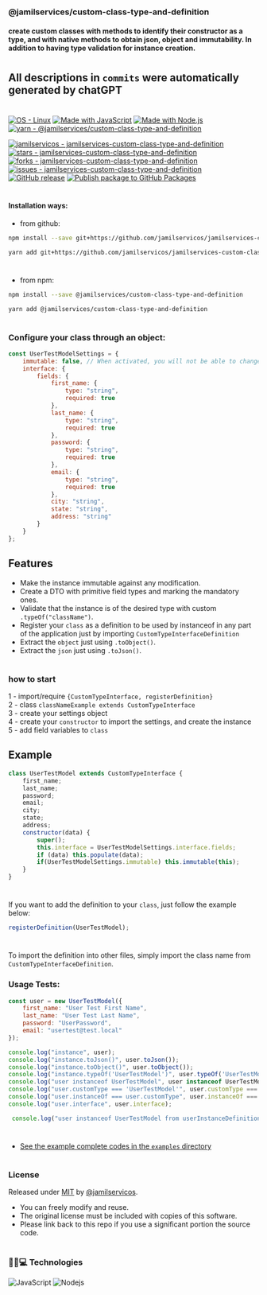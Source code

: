 ### @jamilservices/custom-class-type-and-definition
#### create custom classes with methods to identify their constructor as a type, and with native methods to obtain json, object and immutability. In addition to having type validation for instance creation.
#
## All descriptions in `commits` were automatically generated by chatGPT
#
[![OS - Linux](https://img.shields.io/badge/OS-Linux-blue?logo=linux&logoColor=white)](https://www.linux.org/)
[![Made with JavaScript](https://img.shields.io/badge/Made_with-JavaScript-blue?logo=javascript&logoColor=white)](https://www.javascript.com/)
[![Made with Node.js](https://img.shields.io/badge/Node.js->=18.19-blue?logo=node.js&logoColor=white)](https://nodejs.org)
[![yarn - @jamilservices/custom-class-type-and-definition](https://img.shields.io/badge/yarn-%40jamilservices%2Fcustom--class--type--and--definition-blue?logo=yarn&logoColor=white)](https://yarnpkg.com/package/@jamilservices/custom-class-type-and-definition)

[![jamilservicos - jamilservices-custom-class-type-and-definition](https://img.shields.io/static/v1?label=jamilservicos&message=custom-class-type-and-definition&color=blue&logo=github)](https://github.com/jamilservicos/jamilservices-custom-class-type-and-definition)
[![stars - jamilservices-custom-class-type-and-definition](https://img.shields.io/github/stars/jamilservicos/jamilservices-custom-class-type-and-definition?style=social)](https://github.com/jamilservicos/jamilservices-custom-class-type-and-definition)
[![forks - jamilservices-custom-class-type-and-definition](https://img.shields.io/github/forks/jamilservicos/jamilservices-custom-class-type-and-definition?style=social)](https://github.com/jamilservicos/jamilservices-custom-class-type-and-definition)
[![issues - jamilservices-custom-class-type-and-definition](https://img.shields.io/github/issues/jamilservicos/jamilservices-custom-class-type-and-definition)](https://github.com/jamilservicos/jamilservices-custom-class-type-and-definition/issues)
[![GitHub release](https://img.shields.io/github/release/jamilservicos/jamilservices-custom-class-type-and-definition?include_prereleases=&sort=semver)](https://github.com/jamilservicos/jamilservices-custom-class-type-and-definition/releases/)
[![Publish package to GitHub Packages](https://github.com/jamilservicos/jamilservices-custom-class-type-and-definition/actions/workflows/github-publish.yml/badge.svg?event=registry_package)](https://github.com/jamilservicos/jamilservices-custom-class-type-and-definition/actions/workflows/github-publish.yml)

#
#### Installation ways:

- from github:
```bash
npm install --save git+https://github.com/jamilservicos/jamilservices-custom-class-type-and-definition.git
```
```bash
yarn add git+https://github.com/jamilservicos/jamilservices-custom-class-type-and-definition.git
```
#
- from npm:
```bash
npm install --save @jamilservices/custom-class-type-and-definition
```
```bash
yarn add @jamilservices/custom-class-type-and-definition
```
#
### Configure your class through an object:
```js
const UserTestModelSettings = {
    immutable: false, // When activated, you will not be able to change the instance while it exists. irreversible
    interface: {
        fields: {
            first_name: {
                type: "string",
                required: true
            },
            last_name: {
                type: "string",
                required: true
            },
            password: {
                type: "string",
                required: true
            },
            email: {
                type: "string",
                required: true
            },
            city: "string",
            state: "string",
            address: "string"
        }
    }
};
```
## Features
- Make the instance immutable against any modification.
- Create a DTO with primitive field types and marking the mandatory ones.
- Validate that the instance is of the desired type with custom `.typeOf("className")`.
- Register your `class` as a definition to be used by instanceof in any part of the application just by importing `CustomTypeInterfaceDefinition`
- Extract the `object` just using `.toObject()`.
- Extract the `json` just using `.toJson()`.
#
### how to start
1 - import/require `{CustomTypeInterface, registerDefinition}`  
2 - class `classNameExample extends CustomTypeInterface`  
3 - create your settings object  
4 - create your `constructor` to import the settings, and create the instance  
5 - add field variables to `class`  

## Example
```js
class UserTestModel extends CustomTypeInterface {
    first_name;
    last_name;
    password;
    email;
    city;
    state;
    address;
    constructor(data) {
        super();
        this.interface = UserTestModelSettings.interface.fields;
        if (data) this.populate(data);
        if(UserTestModelSettings.immutable) this.immutable(this);
    }
}
```
#
If you want to add the definition to your `class`, just follow the example below:  
```js
registerDefinition(UserTestModel);
```
#
To import the definition into other files, simply import the class name from `CustomTypeInterfaceDefinition`.
###
### Usage Tests:
```js
const user = new UserTestModel({
    first_name: "User Test First Name",
    last_name: "User Test Last Name",
    password: "UserPassword",
    email: "usertest@test.local"
});

console.log("instance", user);
console.log("instance.toJson()", user.toJson());
console.log("instance.toObject()", user.toObject());
console.log("instance.typeOf('UserTestModel')", user.typeOf('UserTestModel'));
console.log("user instanceof UserTestModel", user instanceof UserTestModel);
console.log("user.customType === 'UserTestModel'", user.customType === 'UserTestModel');
console.log("user.instanceOf === user.customType", user.instanceOf === user.customType);
console.log("user.interface", user.interface);
```  
```js
 console.log("user instanceof UserTestModel from userInstanceDefinition", user instanceof UserTestModel);
```  
#
- [See the example complete codes in the `examples` directory](https://github.com/jamilservicos/jamilservices-custom-class-type-and-definition/blob/main/examples)
#
### License
Released under [MIT](/LICENSE) by [@jamilservicos](https://github.com/jamilservicos).
* You can freely modify and reuse.
* The original license must be included with copies of this software.
* Please link back to this repo if you use a significant portion the source code.
#
### 👩‍💻💻 Technologies
![JavaScript](https://img.shields.io/badge/-JavaScript-F7DF1E?style=for-the-badge&logo=javascript&logoColor=black)
![Nodejs](https://img.shields.io/badge/-Nodejs-339933?style=for-the-badge&logo=node-dot-js&logoColor=white)